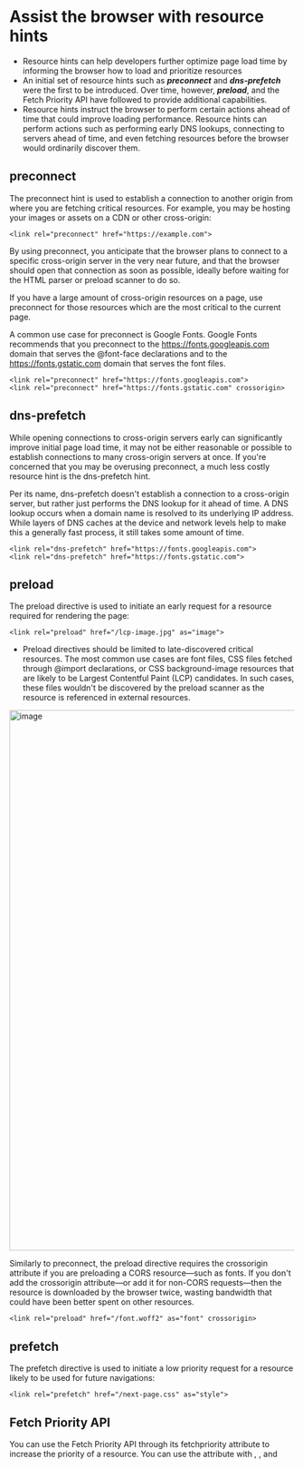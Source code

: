 # Assist the browser with resource hints
- Resource hints can help developers further optimize page load time by informing the browser how to load and prioritize resources
- An initial set of resource hints such as ***preconnect*** and ***dns-prefetch*** were the first to be introduced. Over time, however, ***preload***, and the Fetch Priority API have followed to provide additional capabilities.
- Resource hints instruct the browser to perform certain actions ahead of time that could improve loading performance. Resource hints can perform actions such as performing early DNS lookups, connecting to servers ahead of time, and even fetching resources before the browser would ordinarily discover them.

## preconnect
The preconnect hint is used to establish a connection to another origin from where you are fetching critical resources. 
For example, you may be hosting your images or assets on a CDN or other cross-origin:

```
<link rel="preconnect" href="https://example.com">
```

By using preconnect, you anticipate that the browser plans to connect to a specific cross-origin server in the very near future, and that the browser should open that connection as soon as possible, ideally before waiting for the HTML parser or preload scanner to do so.

If you have a large amount of cross-origin resources on a page, use preconnect for those resources which are the most critical to the current page.

A common use case for preconnect is Google Fonts. Google Fonts recommends that you preconnect to the https://fonts.googleapis.com domain that serves the @font-face declarations and to the https://fonts.gstatic.com domain that serves the font files.

```
<link rel="preconnect" href="https://fonts.googleapis.com">
<link rel="preconnect" href="https://fonts.gstatic.com" crossorigin>
```

## dns-prefetch
While opening connections to cross-origin servers early can significantly improve initial page load time, it may not be either reasonable or possible to establish connections to many 
cross-origin servers at once. If you're concerned that you may be overusing preconnect, a much less costly resource hint is the dns-prefetch hint.


Per its name, dns-prefetch doesn't establish a connection to a cross-origin server, but rather just performs the DNS lookup for it ahead of time. A DNS lookup occurs when a domain 
name is resolved to its underlying IP address. While layers of DNS caches at the device and network levels help to make this a generally fast process, it still takes some amount of time.


```
<link rel="dns-prefetch" href="https://fonts.googleapis.com">
<link rel="dns-prefetch" href="https://fonts.gstatic.com">
```



## preload
The preload directive is used to initiate an early request for a resource required for rendering the page:

```
<link rel="preload" href="/lcp-image.jpg" as="image">
```

- Preload directives should be limited to late-discovered critical resources. The most common use cases are font files, CSS files fetched through @import declarations, 
or CSS background-image resources that are likely to be Largest Contentful Paint (LCP) candidates. In such cases, these files wouldn't be discovered by the preload scanner as the 
resource is referenced in external resources.


<img width="953" alt="image" src="https://github.com/user-attachments/assets/99e81a34-f70f-4c57-83db-df6e9c0364f0">


Similarly to preconnect, the preload directive requires the crossorigin attribute if you are preloading a CORS resource—such as fonts. If you don't add the crossorigin attribute—or add it for non-CORS requests—then the resource is downloaded by the browser twice, wasting bandwidth that could have been better spent on other resources.


```
<link rel="preload" href="/font.woff2" as="font" crossorigin>
```

## prefetch
The prefetch directive is used to initiate a low priority request for a resource likely to be used for future navigations:
```
<link rel="prefetch" href="/next-page.css" as="style">
```


## Fetch Priority API
You can use the Fetch Priority API through its fetchpriority attribute to increase the priority of a resource. You can use the attribute with <link>, <img>, and <script> elements.
```
<div class="gallery">
  <div class="poster">
    <img src="img/poster-1.jpg" fetchpriority="high">
  </div>
  <div class="thumbnails">
    <img src="img/thumbnail-2.jpg" fetchpriority="low">
    <img src="img/thumbnail-3.jpg" fetchpriority="low">
    <img src="img/thumbnail-4.jpg" fetchpriority="low">
  </div>
</div>
```





















